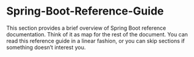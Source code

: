 # Spring-Boot-Reference-Guide
This section provides a brief overview of Spring Boot reference documentation. Think of it as map for the rest of the document. You can read this reference guide in a linear fashion, or you can skip sections if something doesn’t interest you.

